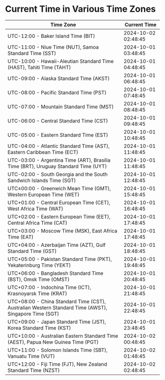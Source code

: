 # Current Time in Various Time Zones

| Time Zone | Current Time |
|-----------|--------------|
| UTC-12:00 - Baker Island Time (BIT) | 2024-10-02 02:48:45 |
| UTC-11:00 - Niue Time (NUT), Samoa Standard Time (SST) | 2024-10-01 03:48:45 |
| UTC-10:00 - Hawaii-Aleutian Standard Time (HAST), Tahiti Time (TAHT) | 2024-10-01 04:48:45 |
| UTC-09:00 - Alaska Standard Time (AKST) | 2024-10-01 06:48:45 |
| UTC-08:00 - Pacific Standard Time (PST) | 2024-10-01 07:48:45 |
| UTC-07:00 - Mountain Standard Time (MST) | 2024-10-01 08:48:45 |
| UTC-06:00 - Central Standard Time (CST) | 2024-10-01 09:48:45 |
| UTC-05:00 - Eastern Standard Time (EST) | 2024-10-01 10:48:45 |
| UTC-04:00 - Atlantic Standard Time (AST), Eastern Caribbean Time (ECT) | 2024-10-01 11:48:45 |
| UTC-03:00 - Argentina Time (ART), Brasília Time (BRT), Uruguay Standard Time (UYT) | 2024-10-01 11:48:45 |
| UTC-02:00 - South Georgia and the South Sandwich Islands Time (SGT) | 2024-10-01 12:48:45 |
| UTC±00:00 - Greenwich Mean Time (GMT), Western European Time (WET) | 2024-10-01 15:48:45 |
| UTC+01:00 - Central European Time (CET), West Africa Time (WAT) | 2024-10-01 16:48:45 |
| UTC+02:00 - Eastern European Time (EET), Central Africa Time (CAT) | 2024-10-01 17:48:45 |
| UTC+03:00 - Moscow Time (MSK), East Africa Time (EAT) | 2024-10-01 17:48:45 |
| UTC+04:00 - Azerbaijan Time (AZT), Gulf Standard Time (GST) | 2024-10-01 18:48:45 |
| UTC+05:00 - Pakistan Standard Time (PKT), Yekaterinburg Time (YEKT) | 2024-10-01 19:48:45 |
| UTC+06:00 - Bangladesh Standard Time (BST), Omsk Time (OMST) | 2024-10-01 20:48:45 |
| UTC+07:00 - Indochina Time (ICT), Krasnoyarsk Time (KRAT) | 2024-10-01 21:48:45 |
| UTC+08:00 - China Standard Time (CST), Australian Western Standard Time (AWST), Singapore Time (SGT) | 2024-10-01 22:48:45 |
| UTC+09:00 - Japan Standard Time (JST), Korea Standard Time (KST) | 2024-10-01 23:48:45 |
| UTC+10:00 - Australian Eastern Standard Time (AEST), Papua New Guinea Time (PGT) | 2024-10-02 00:48:45 |
| UTC+11:00 - Solomon Islands Time (SBT), Vanuatu Time (VUT) | 2024-10-02 01:48:45 |
| UTC+12:00 - Fiji Time (FJT), New Zealand Standard Time (NZST) | 2024-10-02 02:48:45 |
